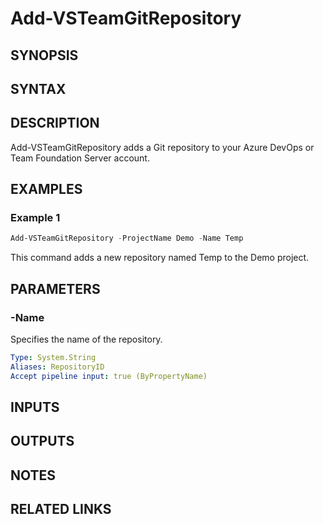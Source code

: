 <!-- #include "./common/header.md" -->

# Add-VSTeamGitRepository

## SYNOPSIS

<!-- #include "./synopsis/Add-VSTeamGitRepository.md" -->

## SYNTAX

## DESCRIPTION

Add-VSTeamGitRepository adds a Git repository to your Azure DevOps or Team Foundation Server account.

## EXAMPLES

### Example 1

```powershell
Add-VSTeamGitRepository -ProjectName Demo -Name Temp
```

This command adds a new repository named Temp to the Demo project.

## PARAMETERS

### -Name

Specifies the name of the repository.

```yaml
Type: System.String
Aliases: RepositoryID
Accept pipeline input: true (ByPropertyName)
```

<!-- #include "./params/projectName.md" -->

## INPUTS

## OUTPUTS

## NOTES

<!-- #include "./common/prerequisites.md" -->

## RELATED LINKS

<!-- #include "./common/related.md" -->
